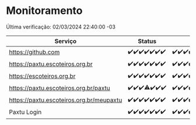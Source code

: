 # Monitoramento

Última verificação: 02/03/2024 22:40:00 -03

|Serviço|Status|Últimas 24h|
|---|---|---|
|https://github.com|<span title="2024-02-25: OK=24">✔️</span><span title="2024-02-26: OK=24">✔️</span><span title="2024-02-27: OK=24">✔️</span><span title="2024-02-28: OK=24">✔️</span><span title="2024-02-29: OK=24">✔️</span><span title="2024-03-01: OK=24">✔️</span><span title="2024-03-02: OK=2">✔️</span>|<span title="01/03/2024 23:10:00 -03 : 200">✔️</span><span title="02/03/2024 00:06:00 -03 : 200">✔️</span><span title="02/03/2024 01:07:00 -03 : 200">✔️</span><span title="02/03/2024 02:06:00 -03 : 200">✔️</span><span title="02/03/2024 03:08:00 -03 : 200">✔️</span><span title="02/03/2024 04:03:00 -03 : 200">✔️</span><span title="02/03/2024 05:07:00 -03 : 200">✔️</span><span title="02/03/2024 06:03:00 -03 : 200">✔️</span><span title="02/03/2024 07:04:00 -03 : 200">✔️</span><span title="02/03/2024 08:02:00 -03 : 200">✔️</span><span title="02/03/2024 09:09:00 -03 : 200">✔️</span><span title="02/03/2024 10:04:00 -03 : 200">✔️</span><span title="02/03/2024 11:03:00 -03 : 200">✔️</span><span title="02/03/2024 12:05:00 -03 : 200">✔️</span><span title="02/03/2024 13:07:00 -03 : 200">✔️</span><span title="02/03/2024 14:02:00 -03 : 200">✔️</span><span title="02/03/2024 15:07:00 -03 : 200">✔️</span><span title="02/03/2024 16:03:00 -03 : 200">✔️</span><span title="02/03/2024 17:04:00 -03 : 200">✔️</span><span title="02/03/2024 18:03:00 -03 : 200">✔️</span><span title="02/03/2024 19:03:00 -03 : 200">✔️</span><span title="02/03/2024 20:06:00 -03 : 200">✔️</span><span title="02/03/2024 21:31:00 -03 : 200">✔️</span><span title="02/03/2024 22:40:00 -03 : 200">✔️</span>|
|https://paxtu.escoteiros.org.br|<span title="2024-02-25: OK=24">✔️</span><span title="2024-02-26: OK=24">✔️</span><span title="2024-02-27: OK=24">✔️</span><span title="2024-02-28: OK=24">✔️</span><span title="2024-02-29: OK=24">✔️</span><span title="2024-03-01: OK=24">✔️</span><span title="2024-03-02: OK=2">✔️</span>|<span title="01/03/2024 23:10:00 -03 : 200">✔️</span><span title="02/03/2024 00:06:00 -03 : 200">✔️</span><span title="02/03/2024 01:07:00 -03 : 200">✔️</span><span title="02/03/2024 02:06:00 -03 : 200">✔️</span><span title="02/03/2024 03:08:00 -03 : 200">✔️</span><span title="02/03/2024 04:03:00 -03 : 200">✔️</span><span title="02/03/2024 05:07:00 -03 : 200">✔️</span><span title="02/03/2024 06:03:00 -03 : 200">✔️</span><span title="02/03/2024 07:04:00 -03 : 200">✔️</span><span title="02/03/2024 08:02:00 -03 : 200">✔️</span><span title="02/03/2024 09:09:00 -03 : 200">✔️</span><span title="02/03/2024 10:04:00 -03 : 200">✔️</span><span title="02/03/2024 11:03:00 -03 : 200">✔️</span><span title="02/03/2024 12:05:00 -03 : 200">✔️</span><span title="02/03/2024 13:07:00 -03 : 200">✔️</span><span title="02/03/2024 14:02:00 -03 : 200">✔️</span><span title="02/03/2024 15:07:00 -03 : 200">✔️</span><span title="02/03/2024 16:03:00 -03 : 200">✔️</span><span title="02/03/2024 17:04:00 -03 : 200">✔️</span><span title="02/03/2024 18:03:00 -03 : 200">✔️</span><span title="02/03/2024 19:03:00 -03 : 200">✔️</span><span title="02/03/2024 20:06:00 -03 : 200">✔️</span><span title="02/03/2024 21:31:00 -03 : 200">✔️</span><span title="02/03/2024 22:40:00 -03 : 200">✔️</span>|
|https://escoteiros.org.br|<span title="2024-02-25: OK=24">✔️</span><span title="2024-02-26: OK=24">✔️</span><span title="2024-02-27: OK=24">✔️</span><span title="2024-02-28: OK=24">✔️</span><span title="2024-02-29: OK=24">✔️</span><span title="2024-03-01: OK=24">✔️</span><span title="2024-03-02: OK=2">✔️</span>|<span title="01/03/2024 23:10:00 -03 : 200">✔️</span><span title="02/03/2024 00:06:00 -03 : 200">✔️</span><span title="02/03/2024 01:07:00 -03 : 200">✔️</span><span title="02/03/2024 02:06:00 -03 : 200">✔️</span><span title="02/03/2024 03:08:00 -03 : 200">✔️</span><span title="02/03/2024 04:03:00 -03 : 200">✔️</span><span title="02/03/2024 05:07:00 -03 : 200">✔️</span><span title="02/03/2024 06:03:00 -03 : 200">✔️</span><span title="02/03/2024 07:04:00 -03 : 200">✔️</span><span title="02/03/2024 08:02:00 -03 : 200">✔️</span><span title="02/03/2024 09:09:00 -03 : 200">✔️</span><span title="02/03/2024 10:04:00 -03 : 200">✔️</span><span title="02/03/2024 11:03:00 -03 : 200">✔️</span><span title="02/03/2024 12:05:00 -03 : 200">✔️</span><span title="02/03/2024 13:07:00 -03 : 200">✔️</span><span title="02/03/2024 14:02:00 -03 : 200">✔️</span><span title="02/03/2024 15:07:00 -03 : 200">✔️</span><span title="02/03/2024 16:03:00 -03 : 200">✔️</span><span title="02/03/2024 17:04:00 -03 : 200">✔️</span><span title="02/03/2024 18:03:00 -03 : 200">✔️</span><span title="02/03/2024 19:03:00 -03 : 200">✔️</span><span title="02/03/2024 20:06:00 -03 : 200">✔️</span><span title="02/03/2024 21:31:00 -03 : 200">✔️</span><span title="02/03/2024 22:40:00 -03 : 200">✔️</span>|
|https://paxtu.escoteiros.org.br/paxtu|<span title="2024-02-25: OK=24">✔️</span><span title="2024-02-26: OK=24">✔️</span><span title="2024-02-27: OK=24">✔️</span><span title="2024-02-28: OK=23, Falhas=1">⚠️</span><span title="2024-02-29: OK=24">✔️</span><span title="2024-03-01: OK=24">✔️</span><span title="2024-03-02: OK=2">✔️</span>|<span title="01/03/2024 23:10:00 -03 : 200">✔️</span><span title="02/03/2024 00:06:00 -03 : 200">✔️</span><span title="02/03/2024 01:07:00 -03 : 200">✔️</span><span title="02/03/2024 02:06:00 -03 : 200">✔️</span><span title="02/03/2024 03:08:00 -03 : 200">✔️</span><span title="02/03/2024 04:03:00 -03 : 200">✔️</span><span title="02/03/2024 05:07:00 -03 : 200">✔️</span><span title="02/03/2024 06:03:00 -03 : 200">✔️</span><span title="02/03/2024 07:04:00 -03 : 200">✔️</span><span title="02/03/2024 08:02:00 -03 : 200">✔️</span><span title="02/03/2024 09:09:00 -03 : 200">✔️</span><span title="02/03/2024 10:04:00 -03 : 200">✔️</span><span title="02/03/2024 11:03:00 -03 : 200">✔️</span><span title="02/03/2024 12:05:00 -03 : 200">✔️</span><span title="02/03/2024 13:07:00 -03 : 200">✔️</span><span title="02/03/2024 14:02:00 -03 : 200">✔️</span><span title="02/03/2024 15:07:00 -03 : 200">✔️</span><span title="02/03/2024 16:03:00 -03 : 200">✔️</span><span title="02/03/2024 17:04:00 -03 : 200">✔️</span><span title="02/03/2024 18:03:00 -03 : 200">✔️</span><span title="02/03/2024 19:03:00 -03 : 200">✔️</span><span title="02/03/2024 20:06:00 -03 : 200">✔️</span><span title="02/03/2024 21:31:00 -03 : 200">✔️</span><span title="02/03/2024 22:40:00 -03 : 200">✔️</span>|
|https://paxtu.escoteiros.org.br/meupaxtu|<span title="2024-02-25: OK=24">✔️</span><span title="2024-02-26: OK=24">✔️</span><span title="2024-02-27: OK=24">✔️</span><span title="2024-02-28: OK=24">✔️</span><span title="2024-02-29: OK=24">✔️</span><span title="2024-03-01: OK=24">✔️</span><span title="2024-03-02: OK=2">✔️</span>|<span title="01/03/2024 23:10:00 -03 : 200">✔️</span><span title="02/03/2024 00:06:00 -03 : 200">✔️</span><span title="02/03/2024 01:07:00 -03 : 200">✔️</span><span title="02/03/2024 02:06:00 -03 : 200">✔️</span><span title="02/03/2024 03:08:00 -03 : 200">✔️</span><span title="02/03/2024 04:03:00 -03 : 200">✔️</span><span title="02/03/2024 05:07:00 -03 : 200">✔️</span><span title="02/03/2024 06:03:00 -03 : 200">✔️</span><span title="02/03/2024 07:04:00 -03 : 200">✔️</span><span title="02/03/2024 08:02:00 -03 : 200">✔️</span><span title="02/03/2024 09:09:00 -03 : 200">✔️</span><span title="02/03/2024 10:04:00 -03 : 200">✔️</span><span title="02/03/2024 11:03:00 -03 : 200">✔️</span><span title="02/03/2024 12:05:00 -03 : 200">✔️</span><span title="02/03/2024 13:07:00 -03 : 200">✔️</span><span title="02/03/2024 14:02:00 -03 : 200">✔️</span><span title="02/03/2024 15:07:00 -03 : 200">✔️</span><span title="02/03/2024 16:03:00 -03 : 200">✔️</span><span title="02/03/2024 17:04:00 -03 : 200">✔️</span><span title="02/03/2024 18:03:00 -03 : 200">✔️</span><span title="02/03/2024 19:03:00 -03 : 200">✔️</span><span title="02/03/2024 20:06:00 -03 : 200">✔️</span><span title="02/03/2024 21:31:00 -03 : 200">✔️</span><span title="02/03/2024 22:40:00 -03 : 200">✔️</span>|
|Paxtu Login|<span title="2024-02-25: OK=24">✔️</span><span title="2024-02-26: OK=24">✔️</span><span title="2024-02-27: OK=24">✔️</span><span title="2024-02-28: OK=24">✔️</span><span title="2024-02-29: OK=24">✔️</span><span title="2024-03-01: OK=24">✔️</span><span title="2024-03-02: OK=2">✔️</span>|<span title="01/03/2024 23:10:00 -03 : 200">✔️</span><span title="02/03/2024 00:06:00 -03 : 200">✔️</span><span title="02/03/2024 01:07:00 -03 : 200">✔️</span><span title="02/03/2024 02:06:00 -03 : 200">✔️</span><span title="02/03/2024 03:08:00 -03 : 200">✔️</span><span title="02/03/2024 04:03:00 -03 : 200">✔️</span><span title="02/03/2024 05:07:00 -03 : 200">✔️</span><span title="02/03/2024 06:03:00 -03 : 200">✔️</span><span title="02/03/2024 07:04:00 -03 : 200">✔️</span><span title="02/03/2024 08:02:00 -03 : 200">✔️</span><span title="02/03/2024 09:09:00 -03 : 200">✔️</span><span title="02/03/2024 10:04:00 -03 : 200">✔️</span><span title="02/03/2024 11:03:00 -03 : 200">✔️</span><span title="02/03/2024 12:05:00 -03 : 200">✔️</span><span title="02/03/2024 13:07:00 -03 : 200">✔️</span><span title="02/03/2024 14:02:00 -03 : 200">✔️</span><span title="02/03/2024 15:07:00 -03 : 200">✔️</span><span title="02/03/2024 16:03:00 -03 : 200">✔️</span><span title="02/03/2024 17:04:00 -03 : 200">✔️</span><span title="02/03/2024 18:03:00 -03 : 200">✔️</span><span title="02/03/2024 19:03:00 -03 : 200">✔️</span><span title="02/03/2024 20:06:00 -03 : 200">✔️</span><span title="02/03/2024 21:31:00 -03 : 200">✔️</span><span title="02/03/2024 22:40:00 -03 : 200">✔️</span>|
